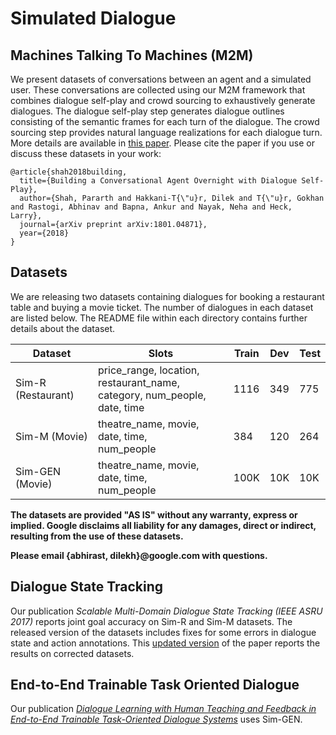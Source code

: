 # Simulated Dialogue

## Machines Talking To Machines (M2M)

We present datasets of conversations between an agent and a simulated user.
These conversations are collected using our M2M framework that combines dialogue
self-play and crowd sourcing to exhaustively generate dialogues. The dialogue
self-play step generates dialogue outlines consisting of the semantic frames for
each turn of the dialogue. The crowd sourcing step provides natural language
realizations for each dialogue turn. More details are available in [this
paper](https://arxiv.org/abs/1801.04871). Please cite the paper if you use or
discuss these datasets in your work:

```shell
@article{shah2018building,
  title={Building a Conversational Agent Overnight with Dialogue Self-Play},
  author={Shah, Pararth and Hakkani-T{\"u}r, Dilek and T{\"u}r, Gokhan and Rastogi, Abhinav and Bapna, Ankur and Nayak, Neha and Heck, Larry},
  journal={arXiv preprint arXiv:1801.04871},
  year={2018}
}
```

## Datasets

We are releasing two datasets containing dialogues for booking a restaurant
table and buying a movie ticket. The number of dialogues in each dataset are
listed below. The README file within each directory contains further details
about the dataset.

| Dataset            | Slots                                                                          | Train | Dev | Test |
| ------------------ | ------------------------------------------------------------------------------ | ----- | --- | ---- |
| Sim-R (Restaurant) | price\_range, location, restaurant\_name,<br>category, num\_people, date, time | 1116  | 349 | 775  |
| Sim-M (Movie)      | theatre\_name, movie, date, time,<br>num\_people                               | 384   | 120 | 264  |
| Sim-GEN (Movie)    | theatre\_name, movie, date, time,<br>num\_people                               | 100K  | 10K | 10K  |

**The datasets are provided "AS IS" without any warranty, express or implied.
Google disclaims all liability for any damages, direct or indirect, resulting
from the use of these datasets.**

**Please email {abhirast, dilekh}@google.com with questions.**


## Dialogue State Tracking

Our publication *Scalable Multi-Domain Dialogue State Tracking (IEEE ASRU 2017)*
reports joint goal accuracy on Sim-R and Sim-M datasets. The released version of
the datasets includes fixes for some errors in dialogue state and action
annotations. This [updated version](https://arxiv.org/abs/1712.10224) of the
paper reports the results on corrected datasets.


## End-to-End Trainable Task Oriented Dialogue

Our publication [*Dialogue Learning with Human Teaching and Feedback in
End-to-End Trainable Task-Oriented Dialogue
Systems*](https://arxiv.org/pdf/1804.06512.pdf) uses Sim-GEN.
